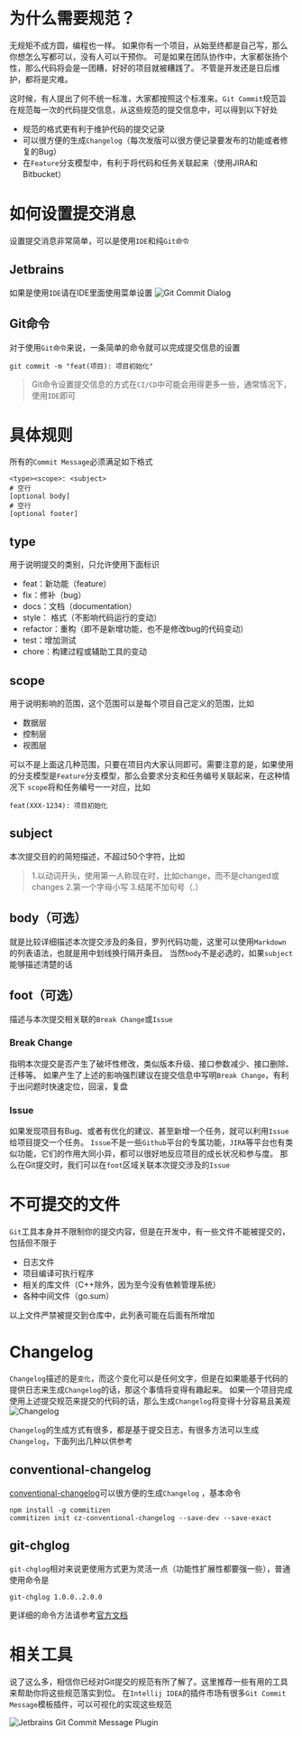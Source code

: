 # 为什么需要规范？

无规矩不成方圆，编程也一样。
如果你有一个项目，从始至终都是自己写，那么你想怎么写都可以，没有人可以干预你。
可是如果在团队协作中，大家都张扬个性，那么代码将会是一团糟，好好的项目就被糟践了。
不管是开发还是日后维护，都将是灾难。

这时候，有人提出了何不统一标准，大家都按照这个标准来。`Git Commit`规范旨在规范每一次的代码提交信息，从这些规范的提交信息中，可以得到以下好处

- 规范的格式更有利于维护代码的提交记录
- 可以很方便的生成`Changelog`（每次发版可以很方便记录要发布的功能或者修复的Bug）
- 在`Feature`分支模型中，有利于将代码和任务关联起来（使用JIRA和Bitbucket）

# 如何设置提交消息

设置提交消息非常简单，可以是使用`IDE`和纯`Git命令`

## Jetbrains

如果是使用`IDE`请在IDE里面使用菜单设置
![Git Commit Dialog](assert/git_commit_dialog.png)

## Git命令

对于使用`Git命令`来说，一条简单的命令就可以完成提交信息的设置

```shell
git commit -m "feat(项目): 项目初始化"
```

> Git命令设置提交信息的方式在`CI/CD`中可能会用得更多一些，通常情况下，使用`IDE`即可

# 具体规则

所有的`Commit Message`必须满足如下格式

```
<type><scope>: <subject>
# 空行
[optional body]
# 空行
[optional footer]
```

## type

用于说明提交的类别，只允许使用下面标识

- feat：新功能（feature）
- fix：修补（bug）
- docs：文档（documentation）
- style： 格式（不影响代码运行的变动）
- refactor：重构（即不是新增功能，也不是修改bug的代码变动）
- test：增加测试
- chore：构建过程或辅助工具的变动

## scope

用于说明影响的范围，这个范围可以是每个项目自己定义的范围，比如

- 数据层
- 控制层
- 视图层

可以不是上面这几种范围，只要在项目内大家认同即可。需要注意的是，如果使用的分支模型是`Feature`分支模型，那么会要求分支和任务编号关联起来，在这种情况下
`scope`将和任务编号一一对应，比如

```
feat(XXX-1234): 项目初始化
```

## subject

本次提交目的的简短描述，不超过50个字符，比如
> 1.以动词开头，使用第一人称现在时，比如change，而不是changed或changes
> 2.第一个字母小写
> 3.结尾不加句号（.）

## body（可选）

就是比较详细描述本次提交涉及的条目，罗列代码功能，这里可以使用`Markdown`的列表语法，也就是用中划线换行隔开条目。
当然`body`不是必选的，如果`subject`能够描述清楚的话

## foot（可选）

描述与本次提交相关联的`Break Change`或`Issue`

### Break Change

指明本次提交是否产生了破坏性修改，类似版本升级、接口参数减少、接口删除、迁移等。
如果产生了上述的影响强烈建议在提交信息中写明`Break Change`，有利于出问题时快速定位，回滚，复盘

### Issue

如果发现项目有Bug、或者有优化的建议、甚至新增一个任务，就可以利用`Issue`给项目提交一个任务。
`Issue`不是一些`Github`平台的专属功能，`JIRA`等平台也有类似功能，它们的作用大同小异，都可以很好地反应项目的成长状况和参与度。
那么在Git提交时，我们可以在`foot`区域关联本次提交涉及的`Issue`

# 不可提交的文件

`Git`工具本身并不限制你的提交内容，但是在开发中，有一些文件不能被提交的，包括但不限于

- 日志文件
- 项目编译可执行程序
- 相关的库文件（C++除外，因为至今没有依赖管理系统）
- 各种中间文件（go.sum）

以上文件严禁被提交到仓库中，此列表可能在后面有所增加

# Changelog

`Changelog`描述的是`变化`，而这个变化可以是任何文字，但是在如果能基于代码的提供日志来生成`Changelog`的话，那这个事情将变得有趣起来。
如果一个项目完成使用上述提交规范来提交的代码的话，那么生成`Changelog`将变得十分容易且美观
![Changelog](assert/changelog.png)

`Changelog`的生成方式有很多，都是基于提交日志，有很多方法可以生成`Changelog`，下面列出几种以供参考

## conventional-changelog

[conventional-changelog](https://github.com/conventional-changelog/conventional-changelog)可以很方便的生成`Changelog`
，基本命令

```shell
npm install -g commitizen
commitizen init cz-conventional-changelog --save-dev --save-exact
```

## git-chglog

`git-chglog`相对来说更使用方式更为灵活一点（功能性扩展性都要强一些），普通使用命令是

```shell
git-chglog 1.0.0..2.0.0
```

更详细的命令方法请参考[官方文档](https://github.com/git-chglog/git-chglog)

# 相关工具

说了这么多，相信你已经对Git提交的规范有所了解了。这里推荐一些有用的工具来帮助你将这些规范落实到位。
在`Intellij IDEA`的插件市场有很多`Git Commit Message`模板插件，可以可视化的实现这些规范

![Jetbrains Git Commit Message Plugin](assert/jetbrains/git_commit_message.webp)